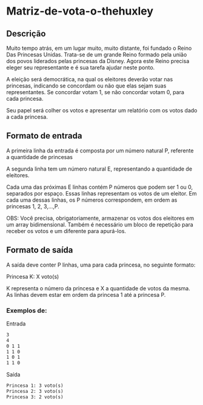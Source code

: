 # Matriz-de-vota-o-thehuxley
## Descrição

Muito tempo atrás, em um lugar muito, muito distante, foi fundado o Reino Das Princesas Unidas. Trata-se de um grande Reino formado pela união dos povos liderados pelas princesas da Disney. Agora este Reino precisa eleger seu representante e é sua tarefa ajudar neste ponto.

A eleição será democrática, na qual os eleitores deverão votar nas princesas, indicando se concordam ou não que elas sejam suas representantes. Se concordar votam 1, se não concordar votam 0, para cada princesa.

Seu papel será colher os votos e apresentar um relatório com os votos dado a cada princesa.

## Formato de entrada

A primeira linha da entrada é composta por um número natural P, referente a quantidade de princesas

A segunda linha tem um número natural E, representando a quantidade de eleitores.

Cada uma das próximas E linhas contém P números que podem ser 1 ou 0, separados por espaço. Essas linhas representam os votos de um eleitor. Em cada uma dessas linhas, os P números correspondem, em ordem as princesas 1, 2, 3,...,P.

OBS: Você precisa, obrigatoriamente, armazenar os votos dos eleitores em um array bidimensional. Também é necessário um bloco de repetição para receber os votos e um diferente para apurá-los.

## Formato de saída

A saída deve conter P linhas, uma para cada princesa, no seguinte formato:

Princesa K: X voto(s)

K representa o número da princesa e X a quantidade de votos da mesma. As linhas devem estar em ordem da princesa 1 até a princesa P.

### Exemplos de:

Entrada
```txt
3
4
0 1 1
1 1 0
1 0 1
1 1 0
```
Saída
```txt
Princesa 1: 3 voto(s)
Princesa 2: 3 voto(s)
Princesa 3: 2 voto(s)
```
